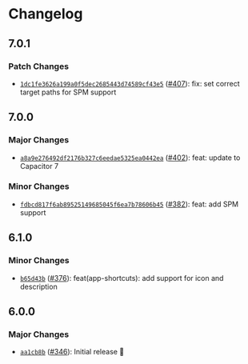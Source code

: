 # Changelog

## 7.0.1

### Patch Changes

- [`1dc1fe3626a199a0f5dec2685443d74589cf43e5`](https://github.com/capawesome-team/capacitor-plugins/commit/1dc1fe3626a199a0f5dec2685443d74589cf43e5) ([#407](https://github.com/capawesome-team/capacitor-plugins/pull/407)): fix: set correct target paths for SPM support

## 7.0.0

### Major Changes

- [`a8a9e276492df2176b327c6eedae5325ea0442ea`](https://github.com/capawesome-team/capacitor-plugins/commit/a8a9e276492df2176b327c6eedae5325ea0442ea) ([#402](https://github.com/capawesome-team/capacitor-plugins/pull/402)): feat: update to Capacitor 7

### Minor Changes

- [`fdbcd817f6ab89525149685045f6ea7b78606b45`](https://github.com/capawesome-team/capacitor-plugins/commit/fdbcd817f6ab89525149685045f6ea7b78606b45) ([#382](https://github.com/capawesome-team/capacitor-plugins/pull/382)): feat: add SPM support

## 6.1.0

### Minor Changes

- [`b65d43b`](https://github.com/capawesome-team/capacitor-plugins/commit/b65d43b573e04cee270384e3380e450ffc3d4f6e) ([#376](https://github.com/capawesome-team/capacitor-plugins/pull/376)): feat(app-shortcuts): add support for icon and description

## 6.0.0

### Major Changes

- [`aa1cb8b`](https://github.com/capawesome-team/capacitor-plugins/commit/aa1cb8b01a5462e429dc3090ae7f9516ea8e1520) ([#346](https://github.com/capawesome-team/capacitor-plugins/pull/346)): Initial release 🎉
